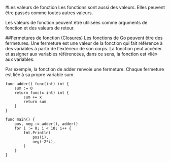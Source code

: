 #Les valeurs de fonction
Les fonctions sont aussi des valeurs. Elles peuvent être passés comme toutes autres valeurs.

Les valeurs de fonction peuvent être utilisées comme arguments de fonction et des valeurs de retour.

##Fermetures de fonction (Closures)
Les fonctions de Go peuvent être des fermetures. Une fermeture est une valeur de la fonction qui fait référence à des variables à partir de l'extérieur de son corps. La fonction peut accéder et assigner aux variables référencées, dans ce sens, la fonction est «lié» aux variables.

Par exemple, la fonction de adder renvoie une fermeture. Chaque fermeture est liée à sa propre variable sum.

    func adder() func(int) int {
        sum := 0
        return func(x int) int {
            sum += x
            return sum
        }
    }

    func main() {
        pos, neg := adder(), adder()
        for i := 0; i < 10; i++ {
            fmt.Println(
                pos(i),
                neg(-2*i),
            )
        }
    }